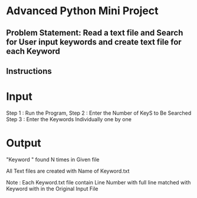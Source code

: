 # Advanced Python Mini Project
## Problem Statement: Read a text file and Search for User input keywords and create text file for each Keyword  

## Instructions
 # Input
Step 1 : Run the Program,
Step 2 : Enter the Number of KeyS to Be Searched 
Step 3 : Enter the Keywords Individually one by one

# Output

"Keyword " found  N times in Given file

All Text files are created with Name of Keyword.txt

Note : Each Keyword.txt file contain Line Number with full line matched with Keyword with  in the Original Input File
